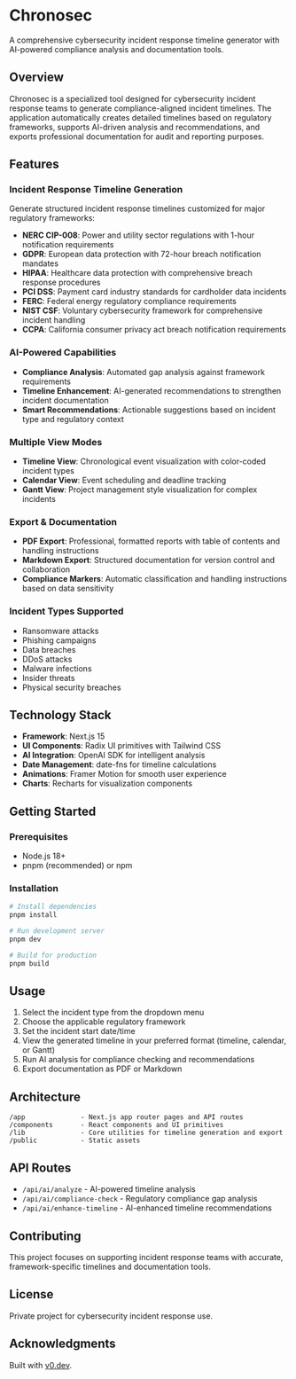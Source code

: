 # Chronosec

A comprehensive cybersecurity incident response timeline generator with AI-powered compliance analysis and documentation tools.

## Overview

Chronosec is a specialized tool designed for cybersecurity incident response teams to generate compliance-aligned incident timelines. The application automatically creates detailed timelines based on regulatory frameworks, supports AI-driven analysis and recommendations, and exports professional documentation for audit and reporting purposes.

## Features

### Incident Response Timeline Generation

Generate structured incident response timelines customized for major regulatory frameworks:

- **NERC CIP-008**: Power and utility sector regulations with 1-hour notification requirements
- **GDPR**: European data protection with 72-hour breach notification mandates
- **HIPAA**: Healthcare data protection with comprehensive breach response procedures
- **PCI DSS**: Payment card industry standards for cardholder data incidents
- **FERC**: Federal energy regulatory compliance requirements
- **NIST CSF**: Voluntary cybersecurity framework for comprehensive incident handling
- **CCPA**: California consumer privacy act breach notification requirements

### AI-Powered Capabilities

- **Compliance Analysis**: Automated gap analysis against framework requirements
- **Timeline Enhancement**: AI-generated recommendations to strengthen incident documentation
- **Smart Recommendations**: Actionable suggestions based on incident type and regulatory context

### Multiple View Modes

- **Timeline View**: Chronological event visualization with color-coded incident types
- **Calendar View**: Event scheduling and deadline tracking
- **Gantt View**: Project management style visualization for complex incidents

### Export & Documentation

- **PDF Export**: Professional, formatted reports with table of contents and handling instructions
- **Markdown Export**: Structured documentation for version control and collaboration
- **Compliance Markers**: Automatic classification and handling instructions based on data sensitivity

### Incident Types Supported

- Ransomware attacks
- Phishing campaigns
- Data breaches
- DDoS attacks
- Malware infections
- Insider threats
- Physical security breaches

## Technology Stack

- **Framework**: Next.js 15
- **UI Components**: Radix UI primitives with Tailwind CSS
- **AI Integration**: OpenAI SDK for intelligent analysis
- **Date Management**: date-fns for timeline calculations
- **Animations**: Framer Motion for smooth user experience
- **Charts**: Recharts for visualization components

## Getting Started

### Prerequisites

- Node.js 18+ 
- pnpm (recommended) or npm

### Installation

```bash
# Install dependencies
pnpm install

# Run development server
pnpm dev

# Build for production
pnpm build
```

## Usage

1. Select the incident type from the dropdown menu
2. Choose the applicable regulatory framework
3. Set the incident start date/time
4. View the generated timeline in your preferred format (timeline, calendar, or Gantt)
5. Run AI analysis for compliance checking and recommendations
6. Export documentation as PDF or Markdown

## Architecture

```
/app              - Next.js app router pages and API routes
/components       - React components and UI primitives
/lib              - Core utilities for timeline generation and export
/public           - Static assets
```

## API Routes

- `/api/ai/analyze` - AI-powered timeline analysis
- `/api/ai/compliance-check` - Regulatory compliance gap analysis
- `/api/ai/enhance-timeline` - AI-enhanced timeline recommendations

## Contributing

This project focuses on supporting incident response teams with accurate, framework-specific timelines and documentation tools.

## License

Private project for cybersecurity incident response use.

## Acknowledgments

Built with [v0.dev](https://v0.dev).
